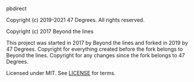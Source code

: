 [comment]: <> (Don't edit this file!)
[comment]: <> (It is automatically updated after every release of https://github.com/47degrees/.github)
[comment]: <> (If you want to suggest a change, please open a PR or issue in that repository)

pbdirect

Copyright (c) 2019-2021 47 Degrees.  All rights reserved.

Copyright (c) 2017 Beyond the lines

This project was started in 2017 by Beyond the lines and forked in 2019 by 47
Degrees. Copyright for everything created before the fork belongs to Beyond the
lines. Copyright for any changes since the fork belongs to 47 Degrees.

Licensed under MIT. See [LICENSE](LICENSE) for terms.